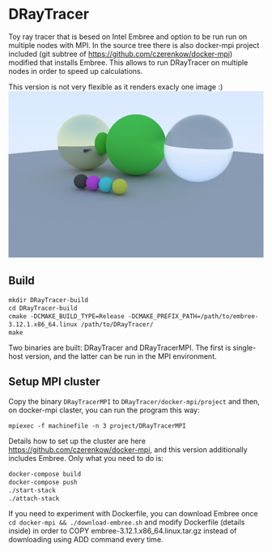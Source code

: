 # DRayTracer
Toy ray tracer that is besed on Intel Embree and option to be run run on multiple nodes with MPI.
In the source tree there is also docker-mpi project included (git subtree of https://github.com/czerenkow/docker-mpi) modified that installs Embree. This allows to run DRayTracer on multiple nodes in order to speed up calculations.

This version is not very flexible as it renders exacly one image :)
![Renderer output](/doc/output.png)


## Build
```
mkdir DRayTracer-build
cd DRayTracer-build
cmake -DCMAKE_BUILD_TYPE=Release -DCMAKE_PREFIX_PATH=/path/to/embree-3.12.1.x86_64.linux /path/to/DRayTracer/
make
```
Two binaries are built: DRayTracer and DRayTracerMPI. The first is single-host version, and the latter can be run in the MPI environment.

## Setup MPI cluster
Copy the binary `DRayTracerMPI` to `DRayTracer/docker-mpi/project` and then, on docker-mpi claster, you can run the program this way:
```
mpiexec -f machinefile -n 3 project/DRayTracerMPI
```

Details how to set up the cluster are here https://github.com/czerenkow/docker-mpi, and this version additionally includes Embree. Only what you need to do is:
```
docker-compose build
docker-compose push
./start-stack
./attach-stack
```
If you need to experiment with Dockerfile, you can download Embree once `cd docker-mpi && ./download-embree.sh` and modify Dockerfile (details inside) in order to COPY embree-3.12.1.x86_64.linux.tar.gz  instead of downloading using ADD command every time.


